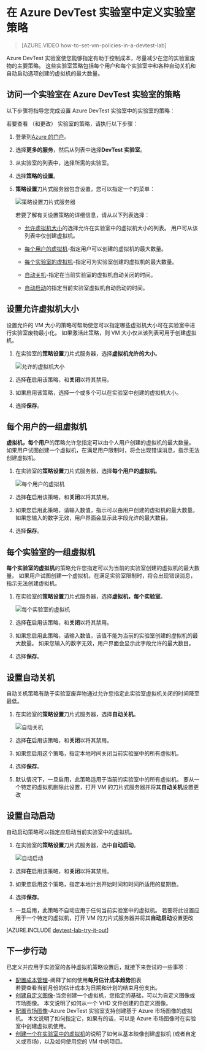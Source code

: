 <properties
    pageTitle="在 Azure DevTest 实验室中定义实验室策略 |Microsoft Azure"
    description="了解如何定义例如 VM 大小，最大的虚拟机，每个用户和关闭自动化实验室策略。"
    services="devtest-lab,virtual-machines"
    documentationCenter="na"
    authors="tomarcher"
    manager="douge"
    editor=""/>

<tags
    ms.service="devtest-lab"
    ms.workload="na"
    ms.tgt_pltfrm="na"
    ms.devlang="na"
    ms.topic="article"
    ms.date="09/12/2016"
    ms.author="tarcher"/>

# <a name="define-lab-policies-in-azure-devtest-labs"></a>在 Azure DevTest 实验室中定义实验室策略

> [AZURE.VIDEO how-to-set-vm-policies-in-a-devtest-lab]

Azure DevTest 实验室使您能够指定有助于控制成本，尽量减少在您的实验室废物的主要策略。 这些实验室策略包括每个用户和每个实验室中和各种自动关机和自动启动选项创建的虚拟机的最大数量。 

## <a name="accessing-a-labs-policies-in-azure-devtest-labs"></a>访问一个实验室在 Azure DevTest 实验室的策略

以下步骤将指导您完成设置 Azure DevTest 实验室中的实验室的策略︰

若要查看 （和更改） 实验室的策略，请执行以下步骤︰

1. 登录到[Azure 的门户](http://go.microsoft.com/fwlink/p/?LinkID=525040)。

1. 选择**更多的服务**，然后从列表中选择**DevTest 实验室**。

1. 从实验室的列表中，选择所需的实验室。   

1. 选择**策略的设置**。

1. **策略设置**刀片式服务器包含设置，您可以指定一个的菜单︰ 

    ![策略设置刀片式服务器](./media/devtest-lab-set-lab-policy/policies.png)

    若要了解有关设置策略的详细信息，请从以下列表选择︰

    - [允许虚拟机大小](#set-allowed-virtual-machine-sizes)的选择允许在实验室中的虚拟机大小的列表。 用户可从该列表中仅创建虚拟机。

    - [每个用户的虚拟机](#set-virtual-machines-per-user)-指定用户可以创建的虚拟机的最大数量。 

    - [每个实验室的虚拟机](#set-virtual-machines-per-lab)-指定可为实验室创建的虚拟机的最大数量。 

    - [自动关机](#set-auto-shutdown)-指定在当前实验室的虚拟机自动关闭的时间。

    - [自动启动](#set-auto-start)的指定当前实验室虚拟机自动启动的时间。

## <a name="set-allowed-virtual-machine-sizes"></a>设置允许虚拟机大小

设置允许的 VM 大小的策略可帮助使您可以指定哪些虚拟机大小可在实验室中进行实验室废物最小化。 如果激活此策略，则 VM 大小仅从该列表可用于创建虚拟机。

1. 在实验室的**策略设置**刀片式服务器，选择**虚拟机允许的大小**。

    ![允许的虚拟机大小](./media/devtest-lab-set-lab-policy/allowed-vm-sizes.png)
 
1. 选择**在**启用该策略，和**关闭**以将其禁用。

1. 如果启用该策略，选择一个或多个可以在实验室中创建的虚拟机大小。

1. 选择**保存**。

## <a name="set-virtual-machines-per-user"></a>每个用户的一组虚拟机

**虚拟机，每个用户**的策略允许您指定可以由个人用户创建的虚拟机的最大数量。 如果用户试图创建一个虚拟机，在满足用户限制时，将会出现错误消息，指示无法创建虚拟机。 

1. 在实验室的**策略设置**刀片式服务器，选择**每个用户的虚拟机**。

    ![每个用户的虚拟机](./media/devtest-lab-set-lab-policy/max-vms-per-user.png)

1. 选择**在**启用该策略，和**关闭**以将其禁用。

1. 如果您启用此策略，请输入数值，指示可以由用户创建的虚拟机的最大数量。 如果您输入的数字无效，用户界面会显示此字段允许的最大数目。

1. 选择**保存**。

## <a name="set-virtual-machines-per-lab"></a>每个实验室的一组虚拟机

**每个实验室的虚拟机**的策略允许您指定可以为当前的实验室创建的虚拟机的最大数量。 如果用户试图创建一个虚拟机，在满足实验室限制时，将会出现错误消息，指示无法创建虚拟机。 

1. 在实验室的**策略设置**刀片式服务器，选择**虚拟机，每个实验室**。

    ![每个实验室的虚拟机](./media/devtest-lab-set-lab-policy/total-vms-allowed.png)

1. 选择**在**启用该策略，和**关闭**以将其禁用。

1. 如果您启用此策略，请输入数值，该值不能为当前的实验室创建的虚拟机的最大数量。 如果您输入的数字无效，用户界面会显示此字段允许的最大数目。

1. 选择**保存**。

## <a name="set-auto-shutdown"></a>设置自动关机

自动关机策略有助于实验室废弃物通过允许您指定此实验室虚拟机关闭的时间降至最低。

1. 在实验室的**策略设置**刀片式服务器，选择**自动关机**。

    ![自动关机](./media/devtest-lab-set-lab-policy/auto-shutdown.png)

1. 选择**在**启用该策略，和**关闭**以将其禁用。

1. 如果您启用这个策略，指定本地时间关闭当前实验室中的所有虚拟机。

1. 选择**保存**。

1. 默认情况下，一旦启用，此策略适用于当前的实验室中的所有虚拟机。 要从一个特定的虚拟机删除此设置，打开 VM 的刀片式服务器并将其**自动关机**设置更改 

## <a name="set-auto-start"></a>设置自动启动

自动启动策略可以指定应启动当前实验室中的虚拟机。  

1. 在实验室的**策略设置**刀片式服务器，选中**自动启动**。

    ![自动启动](./media/devtest-lab-set-lab-policy/auto-start.png)

1. 选择**在**启用该策略，和**关闭**以将其禁用。

1. 如果您启用这个策略，指定本地计划开始时间和时间所适用的星期数。 

1. 选择**保存**。

1. 一旦启用，此策略不自动应用于任何当前实验室中的虚拟机。 若要将此设置应用于一个特定的虚拟机，打开 VM 的刀片式服务器并将其**自动启动**设置更改 

[AZURE.INCLUDE [devtest-lab-try-it-out](../../includes/devtest-lab-try-it-out.md)]

## <a name="next-steps"></a>下一步行动

已定义并应用于实验室的各种虚拟机策略设置后，就接下来尝试的一些事项︰

- [配置成本管理](./devtest-lab-configure-cost-management.md)-阐释了如何使用**每月估计成本趋势**图表  
若要查看当前月份的估计成本为日期和计划的结束月份支出。
- [创建自定义图像](./devtest-lab-create-template.md)-当您创建一个虚拟机，您指定的基础，可以为自定义图像或市场图像。 本文说明了如何从一个 VHD 文件创建的自定义图像。
- [配置市场图像](./devtest-lab-configure-marketplace-images.md)-Azure DevTest 实验室支持创建基于 Azure 市场图像的虚拟机。 本文说明了如何指定它，如果有的话，可以是 Azure 市场图像时在实验室中创建虚拟机使用。
- [创建一个在实验室中的虚拟机](./devtest-lab-add-vm-with-artifacts.md)的说明了如何从基本映像创建虚拟机 (或者自定义或市场)，以及如何使用您的 VM 中的项目。
